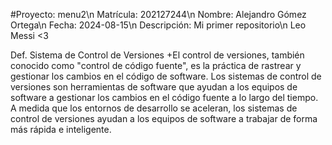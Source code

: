 #Proyecto: menu2\n
Matrícula: 202127244\n
Nombre: Alejandro Gómez Ortega\n
Fecha: 2024-08-15\n
Descripción: Mi primer repositorio\n
Leo Messi <3

Def. Sistema de Control de Versiones
+El control de versiones, también conocido como "control de código fuente", es la práctica
de rastrear y gestionar los cambios en el código de software. Los sistemas de control de
versiones son herramientas de software que ayudan a los equipos de software a gestionar los
cambios en el código fuente a lo largo del tiempo. A medida que los entornos de desarrollo
se aceleran, los sistemas de control de versiones ayudan a los equipos de software a trabajar
de forma más rápida e inteligente.
